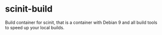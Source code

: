 # scinit-build
Build container for scinit, that is a container with Debian 9 and all build tools to speed up your local builds.
